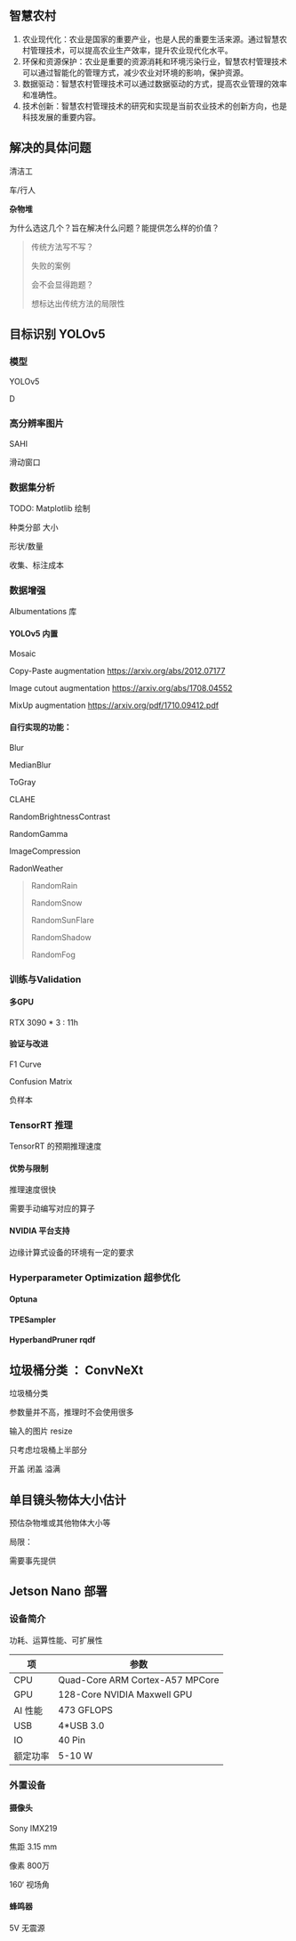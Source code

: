 ## 智慧农村

1. 农业现代化：农业是国家的重要产业，也是人民的重要生活来源。通过智慧农村管理技术，可以提高农业生产效率，提升农业现代化水平。
2. 环保和资源保护：农业是重要的资源消耗和环境污染行业，智慧农村管理技术可以通过智能化的管理方式，减少农业对环境的影响，保护资源。
3. 数据驱动：智慧农村管理技术可以通过数据驱动的方式，提高农业管理的效率和准确性。
4. 技术创新：智慧农村管理技术的研究和实现是当前农业技术的创新方向，也是科技发展的重要内容。





## 解决的具体问题

清洁工

车/行人

**杂物堆**



为什么选这几个？旨在解决什么问题？能提供怎么样的价值？





> 传统方法写不写？
>
> 失败的案例
>
> 会不会显得跑题？
>
> 想标达出传统方法的局限性



## 目标识别 YOLOv5

### 模型

YOLOv5

D



### 高分辨率图片

SAHI

滑动窗口



### 数据集分析

TODO: Matplotlib 绘制

种类分部 大小

形状/数量

收集、标注成本



### 数据增强

Albumentations 库



#### YOLOv5 内置

Mosaic

Copy-Paste augmentation https://arxiv.org/abs/2012.07177

Image cutout augmentation https://arxiv.org/abs/1708.04552

MixUp augmentation https://arxiv.org/pdf/1710.09412.pdf



#### 自行实现的功能：

Blur

MedianBlur

ToGray

CLAHE

RandomBrightnessContrast

RandomGamma

ImageCompression

RadonWeather

> RandomRain
>
> RandomSnow
>
> RandomSunFlare
>
> RandomShadow
>
> RandomFog









### 训练与Validation

#### 多GPU

RTX 3090 * 3 : 11h



#### 验证与改进

F1 Curve

Confusion Matrix



负样本





### TensorRT 推理

TensorRT 的预期推理速度

#### 优势与限制

推理速度很快



需要手动编写对应的算子

#### NVIDIA 平台支持

边缘计算式设备的环境有一定的要求



### Hyperparameter Optimization 超参优化



#### Optuna



#### TPESampler

#### HyperbandPruner  rqdf



## 垃圾桶分类 ： ConvNeXt

垃圾桶分类



参数量并不高，推理时不会使用很多





输入的图片 resize

只考虑垃圾桶上半部分



开盖 闭盖 溢满





## 单目镜头物体大小估计



预估杂物堆或其他物体大小等



局限：

需要事先提供



## Jetson Nano 部署

### 设备简介

功耗、运算性能、可扩展性

| 项       | 参数                            |
| -------- | ------------------------------- |
| CPU      | Quad-Core ARM Cortex-A57 MPCore |
| GPU      | 128-Core NVIDIA Maxwell GPU     |
| AI 性能  | 473 GFLOPS                      |
| USB      | 4*USB 3.0                       |
| IO       | 40 Pin                          |
| 额定功率 | 5-10 W                          |



### 外置设备

#### 摄像头

Sony IMX219

焦距 3.15 mm

像素 800万

160‘ 视场角



#### 蜂鸣器

5V 无震源



